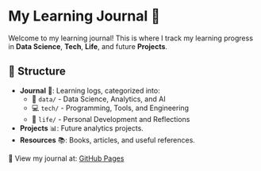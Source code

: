 # My Learning Journal 📖

Welcome to my learning journal! This is where I track my learning progress in **Data Science**, **Tech**, **Life**, and future **Projects**.

## 📂 Structure
- **Journal** 📝: Learning logs, categorized into:
  - 🧠 `data/` - Data Science, Analytics, and AI
  - 💻 `tech/` - Programming, Tools, and Engineering
  - 🌱 `life/` - Personal Development and Reflections
- **Projects** 📊: Future analytics projects.
- **Resources** 📚: Books, articles, and useful references.

🔗 View my journal at: [GitHub Pages](https://USERNAME.github.io/learning-journal)

